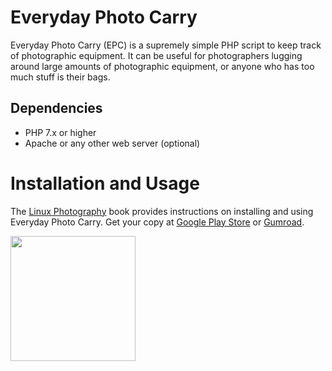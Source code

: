 # Everyday Photo Carry

Everyday Photo Carry (EPC) is a supremely simple PHP script to keep track of photographic equipment. It can be useful for photographers lugging around large amounts of photographic equipment, or anyone who has too much stuff is their bags.

## Dependencies

- PHP 7.x or higher
- Apache or any other web server (optional)

# Installation and Usage

The [Linux Photography](https://gumroad.com/l/linux-photography) book provides instructions on installing and using Everyday Photo Carry. Get your copy at [Google Play Store](https://play.google.com/store/books/details/Dmitri_Popov_Linux_Photography?id=cO70CwAAQBAJ) or [Gumroad](https://gumroad.com/l/linux-photography).

<img src="https://scribblesandsnaps.files.wordpress.com/2016/07/linux-photography-6.jpg" width="200"/>
